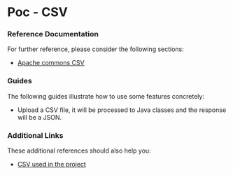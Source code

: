 # Poc - CSV

### Reference Documentation
For further reference, please consider the following sections:

* [Apache commons CSV](http://commons.apache.org/proper/commons-csv/)

### Guides
The following guides illustrate how to use some features concretely:

- Upload a CSV file, it will be processed to Java classes and the response will be a JSON.
### Additional Links
These additional references should also help you:

* [CSV used in the project](https://github.com/EloisaPaz/csv-poc/blob/master/csv/frutas.csv)

